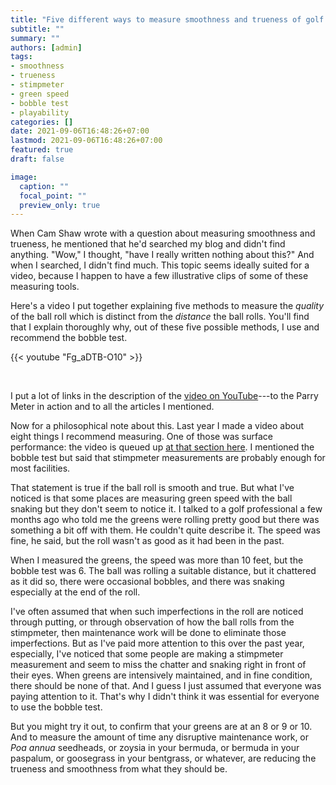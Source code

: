 ```yaml
---
title: "Five different ways to measure smoothness and trueness of golf ball roll on putting greens"
subtitle: ""
summary: ""
authors: [admin]
tags: 
- smoothness
- trueness
- stimpmeter
- green speed
- bobble test
- playability
categories: []
date: 2021-09-06T16:48:26+07:00
lastmod: 2021-09-06T16:48:26+07:00
featured: true
draft: false

image:
  caption: ""
  focal_point: ""
  preview_only: true
---
```


When Cam Shaw wrote with a question about measuring smoothness and trueness, he mentioned that he'd searched my blog and didn't find anything. "Wow," I thought, "have I really written nothing about this?" And when I searched, I didn't find much. This topic seems ideally suited for a video, because I happen to have a few illustrative clips of some of these measuring tools. 

Here's a video I put together explaining five methods to measure the *quality* of the ball roll which is distinct from the *distance* the ball rolls. You'll find that I explain thoroughly why, out of these five possible methods, I use and recommend the bobble test.

{{< youtube "Fg_aDTB-O10" >}}

<br>

I put a lot of links in the description of the [video on YouTube](https://youtu.be/Fg_aDTB-O10)---to the Parry Meter in action and to all the articles I mentioned.

Now for a philosophical note about this. Last year I made a video about eight things I recommend measuring. One of those was surface performance: the video is queued up [at that section here](https://youtu.be/n8Ir2lVnGyE?t=300). I mentioned the bobble test but said that stimpmeter measurements are probably enough for most facilities.

That statement is true if the ball roll is smooth and true. But what I've noticed is that some places are measuring green speed with the ball snaking but they don't seem to notice it. I talked to a golf professional a few months ago who told me the greens were rolling pretty good but there was something a bit off with them. He couldn't quite describe it. The speed was fine, he said, but the roll wasn't as good as it had been in the past. 

When I measured the greens, the speed was more than 10 feet, but the bobble test was 6. The ball was rolling a suitable distance, but it chattered as it did so, there were occasional bobbles, and there was snaking especially at the end of the roll.

I've often assumed that when such imperfections in the roll are noticed through putting, or through observation of how the ball rolls from the stimpmeter, then maintenance work will be done to eliminate those imperfections. But as I've paid more attention to this over the past year, especially, I've noticed that some people are making a stimpmeter measurement and seem to miss the chatter and snaking right in front of their eyes. When greens are intensively maintained, and in fine condition, there should be none of that. And I guess I just assumed that everyone was paying attention to it. That's why I didn't think it was essential for everyone to use the bobble test.

But you might try it out, to confirm that your greens are at an 8 or 9 or 10. And to measure the amount of time any disruptive maintenance work, or *Poa annua* seedheads, or zoysia in your bermuda, or bermuda in your paspalum, or goosegrass in your bentgrass, or whatever, are reducing the trueness and smoothness from what they should be.
